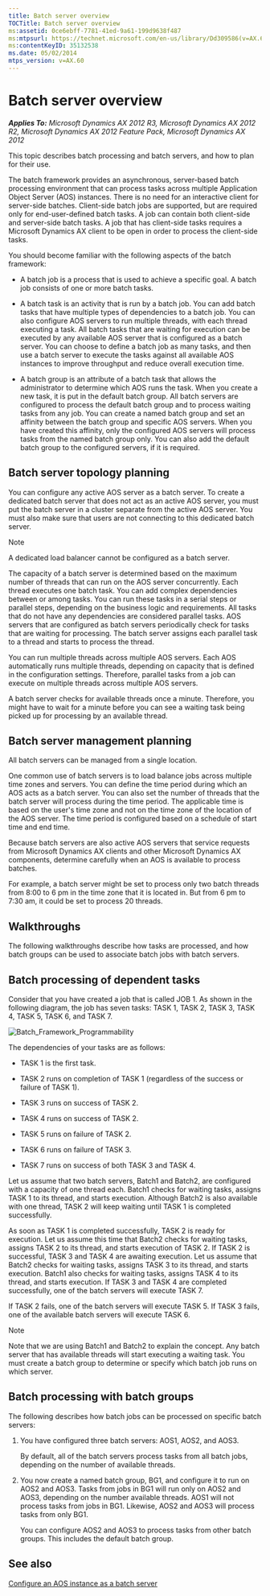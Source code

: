 ```yaml
---
title: Batch server overview
TOCTitle: Batch server overview
ms:assetid: 0ce6ebff-7781-41ed-9a61-199d9638f487
ms:mtpsurl: https://technet.microsoft.com/en-us/library/Dd309586(v=AX.60)
ms:contentKeyID: 35132538
ms.date: 05/02/2014
mtps_version: v=AX.60
---
```


# Batch server overview 


_**Applies To:** Microsoft Dynamics AX 2012 R3, Microsoft Dynamics AX 2012 R2, Microsoft Dynamics AX 2012 Feature Pack, Microsoft Dynamics AX 2012_

This topic describes batch processing and batch servers, and how to plan for their use.

The batch framework provides an asynchronous, server-based batch processing environment that can process tasks across multiple Application Object Server (AOS) instances. There is no need for an interactive client for server-side batches. Client-side batch jobs are supported, but are required only for end-user-defined batch tasks. A job can contain both client-side and server-side batch tasks. A job that has client-side tasks requires a Microsoft Dynamics AX client to be open in order to process the client-side tasks.

You should become familiar with the following aspects of the batch framework:

  - A batch job is a process that is used to achieve a specific goal. A batch job consists of one or more batch tasks.

  - A batch task is an activity that is run by a batch job. You can add batch tasks that have multiple types of dependencies to a batch job. You can also configure AOS servers to run multiple threads, with each thread executing a task. All batch tasks that are waiting for execution can be executed by any available AOS server that is configured as a batch server. You can choose to define a batch job as many tasks, and then use a batch server to execute the tasks against all available AOS instances to improve throughput and reduce overall execution time.

  - A batch group is an attribute of a batch task that allows the administrator to determine which AOS runs the task. When you create a new task, it is put in the default batch group. All batch servers are configured to process the default batch group and to process waiting tasks from any job. You can create a named batch group and set an affinity between the batch group and specific AOS servers. When you have created this affinity, only the configured AOS servers will process tasks from the named batch group only. You can also add the default batch group to the configured servers, if it is required.

## Batch server topology planning

You can configure any active AOS server as a batch server. To create a dedicated batch server that does not act as an active AOS server, you must put the batch server in a cluster separate from the active AOS server. You must also make sure that users are not connecting to this dedicated batch server.


> [!NOTE]
> <P>A dedicated load balancer cannot be configured as a batch server.</P>



The capacity of a batch server is determined based on the maximum number of threads that can run on the AOS server concurrently. Each thread executes one batch task. You can add complex dependencies between or among tasks. You can run these tasks in a serial steps or parallel steps, depending on the business logic and requirements. All tasks that do not have any dependencies are considered parallel tasks. AOS servers that are configured as batch servers periodically check for tasks that are waiting for processing. The batch server assigns each parallel task to a thread and starts to process the thread.

You can run multiple threads across multiple AOS servers. Each AOS automatically runs multiple threads, depending on capacity that is defined in the configuration settings. Therefore, parallel tasks from a job can execute on multiple threads across multiple AOS servers.

A batch server checks for available threads once a minute. Therefore, you might have to wait for a minute before you can see a waiting task being picked up for processing by an available thread.

## Batch server management planning

All batch servers can be managed from a single location.

One common use of batch servers is to load balance jobs across multiple time zones and servers. You can define the time period during which an AOS acts as a batch server. You can also set the number of threads that the batch server will process during the time period. The applicable time is based on the user's time zone and not on the time zone of the location of the AOS server. The time period is configured based on a schedule of start time and end time.

Because batch servers are also active AOS servers that service requests from Microsoft Dynamics AX clients and other Microsoft Dynamics AX components, determine carefully when an AOS is available to process batches.

For example, a batch server might be set to process only two batch threads from 8:00 to 6 pm in the time zone that it is located in. But from 6 pm to 7:30 am, it could be set to process 20 threads.

## Walkthroughs

The following walkthroughs describe how tasks are processed, and how batch groups can be used to associate batch jobs with batch servers.

## Batch processing of dependent tasks

Consider that you have created a job that is called JOB 1. As shown in the following diagram, the job has seven tasks: TASK 1, TASK 2, TASK 3, TASK 4, TASK 5, TASK 6, and TASK 7.

![Batch\_Framework\_Programmability](images/Dd309586.Batch_Framework_Programmability(AX.60).gif "Batch_Framework_Programmability")

The dependencies of your tasks are as follows:

  - TASK 1 is the first task.

  - TASK 2 runs on completion of TASK 1 (regardless of the success or failure of TASK 1).

  - TASK 3 runs on success of TASK 2.

  - TASK 4 runs on success of TASK 2.

  - TASK 5 runs on failure of TASK 2.

  - TASK 6 runs on failure of TASK 3.

  - TASK 7 runs on success of both TASK 3 and TASK 4.

Let us assume that two batch servers, Batch1 and Batch2, are configured with a capacity of one thread each. Batch1 checks for waiting tasks, assigns TASK 1 to its thread, and starts execution. Although Batch2 is also available with one thread, TASK 2 will keep waiting until TASK 1 is completed successfully.

As soon as TASK 1 is completed successfully, TASK 2 is ready for execution. Let us assume this time that Batch2 checks for waiting tasks, assigns TASK 2 to its thread, and starts execution of TASK 2. If TASK 2 is successful, TASK 3 and TASK 4 are awaiting execution. Let us assume that Batch2 checks for waiting tasks, assigns TASK 3 to its thread, and starts execution. Batch1 also checks for waiting tasks, assigns TASK 4 to its thread, and starts execution. If TASK 3 and TASK 4 are completed successfully, one of the batch servers will execute TASK 7.

If TASK 2 fails, one of the batch servers will execute TASK 5. If TASK 3 fails, one of the available batch servers will execute TASK 6.


> [!NOTE]
> <P>Note that we are using Batch1 and Batch2 to explain the concept. Any batch server that has available threads will start executing a waiting task. You must create a batch group to determine or specify which batch job runs on which server.</P>



## Batch processing with batch groups

The following describes how batch jobs can be processed on specific batch servers:

1.  You have configured three batch servers: AOS1, AOS2, and AOS3.
    
    By default, all of the batch servers process tasks from all batch jobs, depending on the number of available threads.

2.  You now create a named batch group, BG1, and configure it to run on AOS2 and AOS3. Tasks from jobs in BG1 will run only on AOS2 and AOS3, depending on the number available threads. AOS1 will not process tasks from jobs in BG1. Likewise, AOS2 and AOS3 will process tasks from only BG1.
    
    You can configure AOS2 and AOS3 to process tasks from other batch groups. This includes the default batch group.

## See also

[Configure an AOS instance as a batch server](configure-an-aos-instance-as-a-batch-server.md)

  


